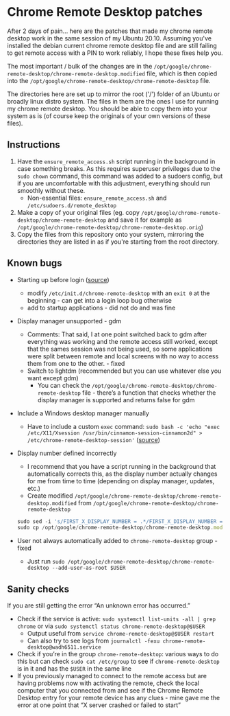 # Chrome Remote Desktop patches

After 2 days of pain... here are the patches that made my chrome remote desktop work in the same session of my Ubuntu 20.10. Assuming you've installed the debian current chrome remote desktop file and are still failing to get remote access with a PIN to work reliably, I hope these fixes help you. 

The most important / bulk of the changes are in the `/opt/google/chrome-remote-desktop/chrome-remote-desktop.modified` file, which is then copied into the `/opt/google/chrome-remote-desktop/chrome-remote-desktop` file.

The directories here are set up to mirror the root ('/') folder of an Ubuntu or broadly linux distro system. The files in them are the ones I use for running my chrome remote desktop. You should be able to copy them into your system as is (of course keep the originals of your own versions of these files).

## Instructions
1. Have the `ensure_remote_access.sh` script running in the background in case something breaks. As this requires superuser privileges due to the `sudo chown` command, this command was added to a sudoers config, but if you are uncomfortable with this adjustment, everything should run smoothly without these.
	- Non-essential files: `ensure_remote_access.sh` and `/etc/sudoers.d/remote_desktop`
2. Make a copy of your original files (eg. copy `/opt/google/chrome-remote-desktop/chrome-remote-desktop` and save it for example as `/opt/google/chrome-remote-desktop/chrome-remote-desktop.orig`)
2. Copy the files from this repository onto your system, mirroring the directories they are listed in as if you're starting from the root directory.


## Known bugs

- Starting up before login ([source](https://askubuntu.com/questions/1292318/chrome-remote-desktop-remote-access-into-curently-opened-sesion))
    - modify `/etc/init.d/chrome-remote-desktop` with an `exit 0` at the beginning - can get into a login loop bug otherwise
    - add to startup applications - did not do and was fine
- Display manager unsupported - gdm
    - Comments: That said, I at one point switched back to gdm after everything was working and the remote access still worked, except that the sames session was not being used, so some applications were split between remote and local screens with no way to access them from one to the other. - fixed
    - Switch to lightdm (recommended but you can use whatever else you want except gdm)
        - You can check the `/opt/google/chrome-remote-desktop/chrome-remote-desktop` file - there’s a function that checks whether the display manager is supported and returns false for gdm
- Include a Windows desktop manager manually
    - Have to include a custom `exec` command: `sudo bash -c 'echo "exec /etc/X11/Xsession /usr/bin/cinnamon-session-cinnamon2d" > /etc/chrome-remote-desktop-session'` ([source](https://cloud.google.com/architecture/chrome-desktop-remote-on-compute-engine#cinnamon))
- Display number defined incorrectly
    - I recommend that you have a script running in the background that automatically corrects this, as the display number actually changes for me from time to time (depending on display manager, updates, etc.)
    - Create modified `/opt/google/chrome-remote-desktop/chrome-remote-desktop.modified` from `/opt/google/chrome-remote-desktop/chrome-remote-desktop`
    
    ```jsx
    sudo sed -i 's/FIRST_X_DISPLAY_NUMBER = .*/FIRST_X_DISPLAY_NUMBER = '${DISPLAY#*:}'/' /opt/google/chrome-remote-desktop/chrome-remote-desktop.modified
    sudo cp /opt/google/chrome-remote-desktop/chrome-remote-desktop.modified /opt/google/chrome-remote-desktop/chrome-remote-desktop
    ```
    
- User not always automatically added to `chrome-remote-desktop` group - fixed
    - Just run `sudo /opt/google/chrome-remote-desktop/chrome-remote-desktop --add-user-as-root $USER`

## Sanity checks

If you are still getting the error “An unknown error has occurred.”

- Check if the service is active: `sudo systemctl list-units -all | grep chrome` or via `sudo systemctl status chrome-remote-desktop@$USER`
    - Output useful from `service chrome-remote-desktop@$USER restart`
    - Can also try to see logs from `journalctl -fexu chrome-remote-desktop@wadh6511.service`
- Check if you’re in the group `chrome-remote-desktop`: various ways to do this but can check `sudo cat /etc/group` to see if `chrome-remote-desktop` is in it and has the `$USER` in the same line
- If you previously managed to connect to the remote access but are having problems now with activating the remote, check the local computer that you connected from and see if the Chrome Remote Desktop entry for your remote device has any clues - mine gave me the error at one point that “X server crashed or failed to start”
